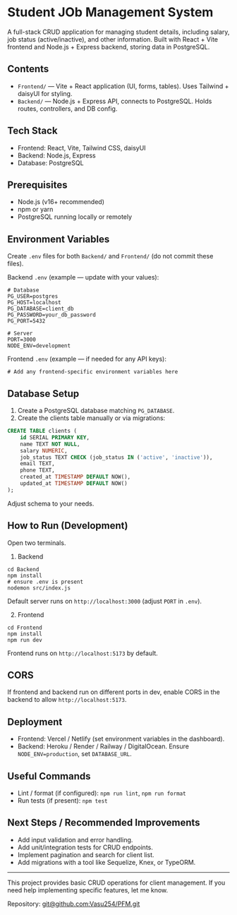 # Student JOb Management System

A full-stack CRUD application for managing student details, including salary, job status (active/inactive), and other information. Built with React + Vite frontend and Node.js + Express backend, storing data in PostgreSQL.

## Contents

- `Frontend/` — Vite + React application (UI, forms, tables). Uses Tailwind + daisyUI for styling.
- `Backend/` — Node.js + Express API, connects to PostgreSQL. Holds routes, controllers, and DB config.

## Tech Stack

- Frontend: React, Vite, Tailwind CSS, daisyUI
- Backend: Node.js, Express
- Database: PostgreSQL

## Prerequisites

- Node.js (v16+ recommended)
- npm or yarn
- PostgreSQL running locally or remotely

## Environment Variables

Create `.env` files for both `Backend/` and `Frontend/` (do not commit these files).

Backend `.env` (example — update with your values):

```
# Database
PG_USER=postgres
PG_HOST=localhost
PG_DATABASE=client_db
PG_PASSWORD=your_db_password
PG_PORT=5432

# Server
PORT=3000
NODE_ENV=development
```

Frontend `.env` (example — if needed for any API keys):

```
# Add any frontend-specific environment variables here
```

## Database Setup

1. Create a PostgreSQL database matching `PG_DATABASE`.
2. Create the clients table manually or via migrations:

```sql
CREATE TABLE clients (
    id SERIAL PRIMARY KEY,
    name TEXT NOT NULL,
    salary NUMERIC,
    job_status TEXT CHECK (job_status IN ('active', 'inactive')),
    email TEXT,
    phone TEXT,
    created_at TIMESTAMP DEFAULT NOW(),
    updated_at TIMESTAMP DEFAULT NOW()
);
```

Adjust schema to your needs.

## How to Run (Development)

Open two terminals.

1. Backend

```fish
cd Backend
npm install
# ensure .env is present
nodemon src/index.js
```

Default server runs on `http://localhost:3000` (adjust `PORT` in `.env`).

2. Frontend

```fish
cd Frontend
npm install
npm run dev
```

Frontend runs on `http://localhost:5173` by default.

## CORS

If frontend and backend run on different ports in dev, enable CORS in the backend to allow `http://localhost:5173`.

## Deployment

- Frontend: Vercel / Netlify (set environment variables in the dashboard).
- Backend: Heroku / Render / Railway / DigitalOcean. Ensure `NODE_ENV=production`, set `DATABASE_URL`.

## Useful Commands

- Lint / format (if configured): `npm run lint`, `npm run format`
- Run tests (if present): `npm test`

## Next Steps / Recommended Improvements

- Add input validation and error handling.
- Add unit/integration tests for CRUD endpoints.
- Implement pagination and search for client list.
- Add migrations with a tool like Sequelize, Knex, or TypeORM.

---

This project provides basic CRUD operations for client management. If you need help implementing specific features, let me know.

Repository: [git@github.com:Vasu254/PFM.git](git@github.com:Vasu254/PFM.git)
